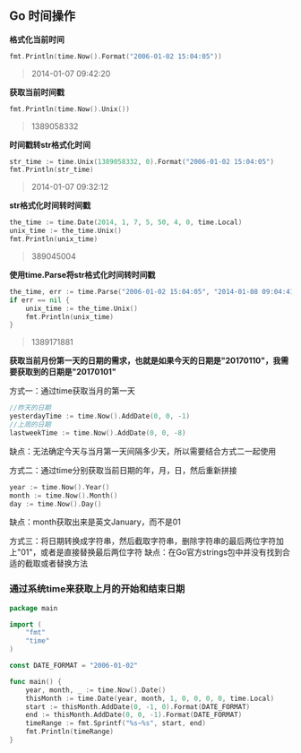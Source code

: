 Go 时间操作
---

**格式化当前时间**

```go
fmt.Println(time.Now().Format("2006-01-02 15:04:05"))
```
> 2014-01-07 09:42:20

**获取当前时间戳**

```go
fmt.Println(time.Now().Unix())
```
> 1389058332

**时间戳转str格式化时间**
```go
str_time := time.Unix(1389058332, 0).Format("2006-01-02 15:04:05")
fmt.Println(str_time)
```
> 2014-01-07 09:32:12

**str格式化时间转时间戳**
```go
the_time := time.Date(2014, 1, 7, 5, 50, 4, 0, time.Local)
unix_time := the_time.Unix()
fmt.Println(unix_time)
```
> 389045004

**使用time.Parse将str格式化时间转时间戳**
```go
the_time, err := time.Parse("2006-01-02 15:04:05", "2014-01-08 09:04:41")
if err == nil {
    unix_time := the_time.Unix()
    fmt.Println(unix_time)
}
```
> 1389171881

**获取当前月份第一天的日期的需求，也就是如果今天的日期是"20170110"，我需要获取到的日期是"20170101"**

方式一：通过time获取当月的第一天

```go
//昨天的日期
yesterdayTime := time.Now().AddDate(0, 0, -1)
//上周的日期
lastweekTime := time.Now().AddDate(0, 0, -8)
```
缺点：无法确定今天与当月第一天间隔多少天，所以需要结合方式二一起使用

方式二：通过time分别获取当前日期的年，月，日，然后重新拼接

```go
year := time.Now().Year()
month := time.Now().Month()
day := time.Now().Day()
```
缺点：month获取出来是英文January，而不是01

方式三：将日期转换成字符串，然后截取字符串，删除字符串的最后两位字符加上"01"，或者是直接替换最后两位字符
缺点：在Go官方strings包中并没有找到合适的截取或者替换方法

### 通过系统time来获取上月的开始和结束日期

```go
package main

import (
    "fmt"
    "time"
)

const DATE_FORMAT = "2006-01-02"

func main() {
    year, month, _ := time.Now().Date()
    thisMonth := time.Date(year, month, 1, 0, 0, 0, 0, time.Local)
    start := thisMonth.AddDate(0, -1, 0).Format(DATE_FORMAT)
    end := thisMonth.AddDate(0, 0, -1).Format(DATE_FORMAT)
    timeRange := fmt.Sprintf("%s~%s", start, end)
    fmt.Println(timeRange)
}
```

